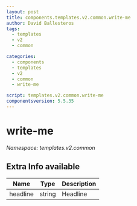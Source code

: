 ```yaml
---
layout: post
title: components.templates.v2.common.write-me
author: David Ballesteros
tags:
  - templates
  - v2
  - common

categories:
  - components
  - templates
  - v2
  - common
  - write-me

script: templates.v2.common.write-me
componentsversion: 5.5.35
---
```

# write-me

*Namespace: templates.v2.common*

## Extra Info available

| Name | Type | Description |
| --- | --- | --- |
| headline | string | Headline |